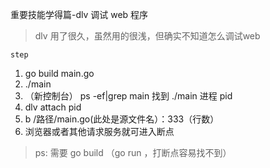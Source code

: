 重要技能学得篇-dlv 调试 web 程序

> dlv 用了很久，虽然用的很浅，但确实不知道怎么调试web

`step`

1. go build main.go 
2. ./main
3. （新控制台） ps -ef|grep main 找到 ./main 进程 pid
4. dlv attach pid
5. b /路径/main.go(此处是源文件名）：333（行数）
6. 浏览器或者其他请求服务就可进入断点

> ps: 需要  go build  （go run ，打断点容易找不到）